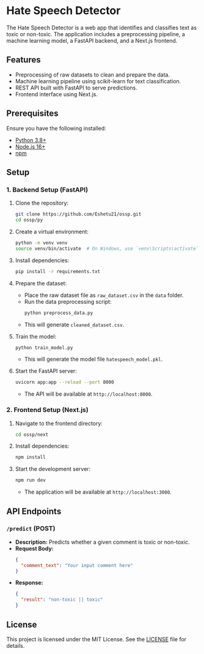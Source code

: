# Hate Speech Detector

The Hate Speech Detector is a web app that identifies and classifies text as toxic or non-toxic. The application includes a preprocessing pipeline, a machine learning model, a FastAPI backend, and a Next.js frontend.

## Features

- Preprocessing of raw datasets to clean and prepare the data.
- Machine learning pipeline using scikit-learn for text classification.
- REST API built with FastAPI to serve predictions.
- Frontend interface using Next.js.

## Prerequisites

Ensure you have the following installed:

- [Python 3.8+](https://www.python.org/downloads/)
- [Node.js 16+](https://nodejs.org/)
- [npm](https://www.npmjs.com/)

## Setup

### 1. Backend Setup (FastAPI)

1. Clone the repository:
   ```bash
   git clone https://github.com/Eshetu21/ossp.git
   cd ossp/py
   ```

2. Create a virtual environment:
   ```bash
   python -m venv venv
   source venv/bin/activate  # On Windows, use `venv\Scripts\activate`
   ```

3. Install dependencies:
   ```bash
   pip install -r requirements.txt
   ```

4. Prepare the dataset:
   - Place the raw dataset file as `raw_dataset.csv` in the `data` folder.
   - Run the data preprocessing script:
     ```bash
     python preprocess_data.py
     ```
   - This will generate `cleaned_dataset.csv`.

5. Train the model:
   ```bash
   python train_model.py
   ```
   - This will generate the model file `hatespeech_model.pkl`.

6. Start the FastAPI server:
   ```bash
   uvicorn app:app --reload --port 8000
   ```
   - The API will be available at `http://localhost:8000`.

### 2. Frontend Setup (Next.js)

1. Navigate to the frontend directory:
   ```bash
   cd ossp/next
   ```

2. Install dependencies:
   ```bash
   npm install
   ```

3. Start the development server:
   ```bash
   npm run dev
   ```
   - The application will be available at `http://localhost:3000`.

## API Endpoints

### `/predict` (POST)

- **Description:** Predicts whether a given comment is toxic or non-toxic.
- **Request Body:**
  ```json
  {
    "comment_text": "Your input comment here"
  }
  ```
- **Response:**
  ```json
  {
    "result": "non-toxic || toxic"
  }
  ```
  
## License

This project is licensed under the MIT License. See the [LICENSE](./LICENSE) file for details.

